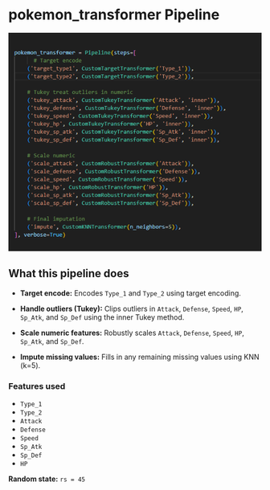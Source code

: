 # pokemon_transformer Pipeline

![Pokemon Pipeline Screenshot](ss.png)

## What this pipeline does

- **Target encode:**
  Encodes `Type_1` and `Type_2` using target encoding.

- **Handle outliers (Tukey):**
  Clips outliers in  `Attack`, `Defense`, `Speed`, `HP`, `Sp_Atk`, and `Sp_Def` using the inner Tukey method.

- **Scale numeric features:**
  Robustly scales `Attack`, `Defense`, `Speed`, `HP`, `Sp_Atk`, and `Sp_Def`.

- **Impute missing values:**
  Fills in any remaining missing values using KNN (k=5).

### Features used

- `Type_1`
- `Type_2`
- `Attack`
- `Defense`
- `Speed`
- `Sp_Atk`
- `Sp_Def`
- `HP`

**Random state:** `rs = 45`